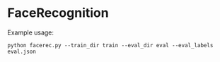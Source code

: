 # FaceRecognition


Example usage:

```
python facerec.py --train_dir train --eval_dir eval --eval_labels eval.json
```